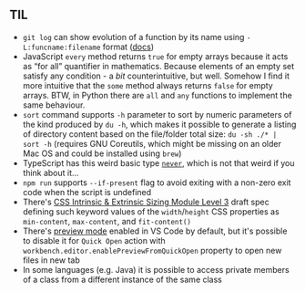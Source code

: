 ## TIL
- `git log` can show evolution of a function by its name using `-L:funcname:filename` format ([docs](https://git-scm.com/docs/git-log#Documentation/git-log.txt--Lltfuncnamegtltfilegt))
- JavaScript `every` method returns `true` for empty arrays because it acts as “for all” quantifier in mathematics. Because elements of an empty set satisfy any condition - a _bit_ counterintuitive, but well. Somehow I find it more intuitive that the `some` method always returns `false` for empty arrays. BTW, in Python there are `all` and `any` functions to implement the same behaviour.
- `sort` command supports `-h` parameter to sort by numeric parameters of the kind produced by `du -h`, which makes it possible to generate a listing of directory content based on the file/folder total size: `du -sh ./* | sort -h` (requires GNU Coreutils, which might be missing on an older  Mac OS and could be installed using `brew`) 
- TypeScript has this weird basic type [`never`](https://www.typescriptlang.org/docs/handbook/basic-types.html#never), which is not that weird if you think about it...
- `npm run` supports `--if-present` flag to avoid exiting with a non-zero exit code when the script is undefined
- There's [CSS Intrinsic & Extrinsic Sizing Module Level 3](https://www.w3.org/TR/css-sizing-3/) draft spec defining such keyword values of the `width`/`height` CSS properties as `min-content`, `max-content`, and `fit-content()`
- There's [preview mode](https://code.visualstudio.com/docs/getstarted/userinterface#_preview-mode) enabled in VS Code by default, but it's possible to disable it for `Quick Open` action with `workbench.editor.enablePreviewFromQuickOpen` property to open new files in new tab
- In some languages (e.g. Java) it is possible to access private members of a class from a different instance of the same class
